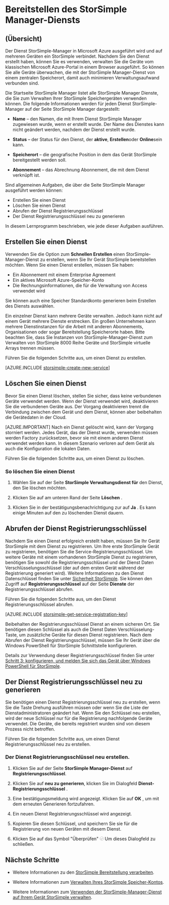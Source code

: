 <properties 
   pageTitle="Bereitstellen den StorSimple Manager-Dienst | Microsoft Azure"
   description="Erläutert das Erstellen und löschen den Dienst StorSimple Manager im klassischen Azure-Portal und zum Verwalten der Dienst Registrierungsschlüssel beschreibt."
   services="storsimple"
   documentationCenter=""
   authors="SharS"
   manager="carmonm"
   editor="" />
<tags 
   ms.service="storsimple"
   ms.devlang="na"
   ms.topic="article"
   ms.tgt_pltfrm="na"
   ms.workload="na"
   ms.date="05/24/2016"
   ms.author="v-sharos" />

# <a name="deploy-the-storsimple-manager-service"></a>Bereitstellen des StorSimple Manager-Diensts

## <a name="overview"></a>(Übersicht)

Der Dienst StorSimple-Manager in Microsoft Azure ausgeführt wird und auf mehreren Geräten ein StorSimple verbindet. Nachdem Sie den Dienst erstellt haben, können Sie es verwenden, verwalten Sie die Geräte vom klassischen Microsoft Azure-Portal in einem Browser ausgeführt. So können Sie alle Geräte überwachen, die mit der StorSimple Manager-Dienst von einem zentralen Speicherort, damit auch minimieren Verwaltungsaufwand verbunden sind.

Die Startseite StorSimple Manager listet alle StorSimple Manager Dienste, die Sie zum Verwalten Ihrer StorSimple Speichergeräten verwenden können. Die folgende Informationen werden für jeden Dienst StorSimple-Manager auf der Seite StorSimple Manager dargestellt:

- **Name** – den Namen, die mit Ihrem Dienst StorSimple Manager zugewiesen wurde, wenn er erstellt wurde. Der Name des Dienstes kann nicht geändert werden, nachdem der Dienst erstellt wurde.

- **Status** – der Status für den Dienst, der **aktive**, **Erstellen**oder **Online**sein kann.

- **Speicherort** – die geografische Position in dem das Gerät StorSimple bereitgestellt werden soll.

- **Abonnement** – das Abrechnung Abonnement, die mit dem Dienst verknüpft ist.

Sind allgemeinen Aufgaben, die über die Seite StorSimple Manager ausgeführt werden können:

- Erstellen Sie einen Dienst
- Löschen Sie einen Dienst
- Abrufen der Dienst Registrierungsschlüssel
- Der Dienst Registrierungsschlüssel neu zu generieren

In diesem Lernprogramm beschrieben, wie jede dieser Aufgaben ausführen.

## <a name="create-a-service"></a>Erstellen Sie einen Dienst

Verwenden Sie die Option zum **Schnellen Erstellen** einen StorSimple-Manager-Dienst zu erstellen, wenn Sie Ihr Gerät StorSimple bereitstellen möchten. Wenn Sie einen Dienst erstellen, müssen Sie haben:

- Ein Abonnement mit einem Enterprise Agreement
- Ein aktives Microsoft Azure-Speicher-Konto
- Die Rechnungsinformationen, die für die Verwaltung von Access verwendet wird

Sie können auch eine Speicher Standardkonto generieren beim Erstellen des Diensts auswählen.

Ein einzelner Dienst kann mehrere Geräte verwalten. Jedoch kann nicht auf einem Gerät mehrere Dienste erstrecken. Ein großen Unternehmen kann mehrere Dienstinstanzen für die Arbeit mit anderen Abonnements, Organisationen oder sogar Bereitstellung Speicherorte haben. Bitte beachten Sie, dass Sie Instanzen von StorSimple-Manager-Dienst zum Verwalten von StorSimple 8000 Reihe Geräte und StorSimple virtuelle Arrays trennen müssen.

Führen Sie die folgenden Schritte aus, um einen Dienst zu erstellen.

[AZURE.INCLUDE [storsimple-create-new-service](../../includes/storsimple-create-new-service.md)]

## <a name="delete-a-service"></a>Löschen Sie einen Dienst

Bevor Sie einen Dienst löschen, stellen Sie sicher, dass keine verbundenen Geräte verwendet werden. Wenn der Dienst verwendet wird, deaktivieren Sie die verbundenen Geräte aus. Der Vorgang deaktivieren trennt die Verbindung zwischen dem Gerät und dem Dienst, können aber beibehalten die Gerätedaten in der Cloud. 

[AZURE.IMPORTANT] Nach ein Dienst gelöscht wird, kann der Vorgang storniert werden. Jedes Gerät, das der Dienst wurde, verwenden müssen werden Factory zurücksetzen, bevor sie mit einem anderen Dienst verwendet werden kann. In diesem Szenario verloren auf dem Gerät als auch die Konfiguration die lokalen Daten.

Führen Sie die folgenden Schritte aus, um einen Dienst zu löschen.

### <a name="to-delete-a-service"></a>So löschen Sie einen Dienst

1. Wählen Sie auf der Seite **StorSimple Verwaltungsdienst für** den Dienst, den Sie löschen möchten.

1. Klicken Sie auf am unteren Rand der Seite **Löschen** .

1. Klicken Sie in der bestätigungsbenachrichtigung zur auf **Ja** . Es kann einige Minuten auf den zu löschenden Dienst dauern.

## <a name="get-the-service-registration-key"></a>Abrufen der Dienst Registrierungsschlüssel

Nachdem Sie einen Dienst erfolgreich erstellt haben, müssen Sie Ihr Gerät StorSimple mit dem Dienst zu registrieren. Um Ihre erste StorSimple Gerät zu registrieren, benötigen Sie die Service-Registrierungsschlüssel. Um weitere Geräte mit einem vorhandenen StorSimple Dienst zu registrieren, benötigen Sie sowohl die Registrierungsschlüssel und der Dienst Daten Verschlüsselungsschlüssel (der auf dem ersten Gerät während der Registrierung generiert wird). Weitere Informationen zu den Dienst Datenschlüssel finden Sie unter [Sicherheit StorSimple](storsimple-security.md). Sie können den Zugriff auf **Registrierungsschlüssel** auf der Seite **Dienste** der Registrierungsschlüssel abrufen.

Führen Sie die folgenden Schritte aus, um den Dienst Registrierungsschlüssel abrufen.

[AZURE.INCLUDE [storsimple-get-service-registration-key](../../includes/storsimple-get-service-registration-key.md)]

Beibehalten der Registrierungsschlüssel Dienst an einem sicheren Ort. Sie benötigen diesen Schlüssel als auch die Dienst Daten Verschlüsselung-Taste, um zusätzliche Geräte für diesen Dienst registrieren. Nach dem Abrufen der Dienst Registrierungsschlüssel, müssen Sie Ihr Gerät über die Windows PowerShell für StorSimple Schnittstelle konfigurieren.

Details zur Verwendung dieser Registrierungsschlüssel finden Sie unter [Schritt 3: konfigurieren, und melden Sie sich das Gerät über Windows PowerShell für StorSimple](storsimple-deployment-walkthrough.md#step-2-configure-and-register-the-device-through-windows-powershell-for-storsimple).

## <a name="regenerate-the-service-registration-key"></a>Der Dienst Registrierungsschlüssel neu zu generieren

Sie benötigen einen Dienst Registrierungsschlüssel neu zu erstellen, wenn Sie die Taste Drehung ausführen müssen oder wenn Sie die Liste der Dienstadministratoren geändert hat. Wenn Sie den Schlüssel neu erstellen, wird der neue Schlüssel nur für die Registrierung nachfolgende Geräte verwendet. Die Geräte, die bereits registriert wurden sind von diesem Prozess nicht betroffen.

Führen Sie die folgenden Schritte aus, um einen Dienst Registrierungsschlüssel neu zu erstellen.

### <a name="to-regenerate-the-service-registration-key"></a>Der Dienst Registrierungsschlüssel neu erstellen.

1. Klicken Sie auf der Seite **StorSimple Manager-Dienst** auf **Registrierungsschlüssel**.

1. Klicken Sie auf **neu zu generieren**, klicken Sie im Dialogfeld **Dienst-Registrierungsschlüssel** .

1. Eine bestätigungsmeldung wird angezeigt. Klicken Sie auf **OK** , um mit dem erneuten Generieren fortzufahren.

1. Ein neuen Dienst Registrierungsschlüssel wird angezeigt.

1. Kopieren Sie diesen Schlüssel, und speichern Sie sie für die Registrierung von neuen Geräten mit diesem Dienst.

1. Klicken Sie auf das Symbol "Überprüfen" ![Kontrollkästchen-Symbol](./media/storsimple-manage-service/HCS_CheckIcon.png) Um dieses Dialogfeld zu schließen.


## <a name="next-steps"></a>Nächste Schritte

- Weitere Informationen zu den [StorSimple Bereitstellung verarbeiten](storsimple-deployment-walkthrough.md).

- Weitere Informationen zum [Verwalten Ihres StorSimple Speicher-Kontos](storsimple-manage-storage-accounts.md).

- Weitere Informationen zum [Verwenden der StorSimple-Manager-Dienst auf Ihrem Gerät StorSimple verwalten](storsimple-manager-service-administration.md).

 
